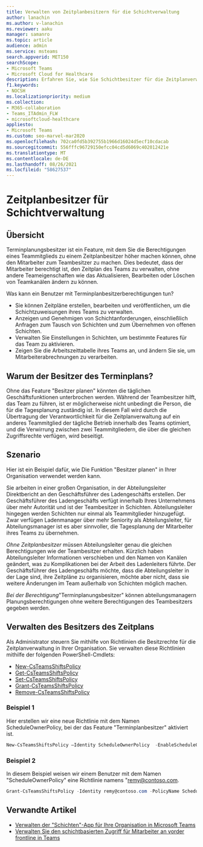 ```yaml
---
title: Verwalten von Zeitplanbesitzern für die Schichtverwaltung
author: lanachin
ms.author: v-lanachin
ms.reviewer: aaku
manager: samanro
ms.topic: article
audience: admin
ms.service: msteams
search.appverid: MET150
searchScope:
- Microsoft Teams
- Microsoft Cloud for Healthcare
description: Erfahren Sie, wie Sie Schichtbesitzer für die Zeitplanverwaltung verwalten. Sie können eine Richtlinie festlegen, um die Berechtigung eines Teammitglieds auf einen Zeitplanbesitzer zu erhöhen.
f1.keywords:
- NOCSH
ms.localizationpriority: medium
ms.collection:
- M365-collaboration
- Teams_ITAdmin_FLW
- microsoftcloud-healthcare
appliesto:
- Microsoft Teams
ms.custom: seo-marvel-mar2020
ms.openlocfilehash: 702ca0fd5b392755b1966d16024d5ecf10cdacab
ms.sourcegitcommit: 556fffc96729150efcc04cd5d6069c402012421e
ms.translationtype: MT
ms.contentlocale: de-DE
ms.lasthandoff: 08/26/2021
ms.locfileid: "58627537"
---
```

# <a name="schedule-owner-for-shift-management"></a>Zeitplanbesitzer für Schichtverwaltung

## <a name="overview"></a>Übersicht

Terminplanungsbesitzer ist ein Feature, mit dem Sie die Berechtigungen eines Teammitglieds zu einem Zeitplanbesitzer höher machen können, ohne den Mitarbeiter zum Teambesitzer zu machen. Dies bedeutet, dass der Mitarbeiter berechtigt ist, den Zeitplan des Teams zu verwalten, ohne andere Teameigenschaften wie das Aktualisieren, Bearbeiten oder Löschen von Teamkanälen ändern zu können.

Was kann ein Benutzer mit Terminplanbesitzerberechtigungen tun?

- Sie können Zeitpläne erstellen, bearbeiten und veröffentlichen, um die Schichtzuweisungen ihres Teams zu verwalten.
- Anzeigen und Genehmigen von Schichtanforderungen, einschließlich Anfragen zum Tausch von Schichten und zum Übernehmen von offenen Schichten.
- Verwalten Sie Einstellungen in Schichten, um bestimmte Features für das Team zu aktivieren.
- Zeigen Sie die Arbeitszeittabelle ihres Teams an, und ändern Sie sie, um Mitarbeiterabrechnungen zu verarbeiten.

## <a name="why-schedule-owner"></a>Warum der Besitzer des Terminplans?

Ohne das Feature "Besitzer planen" könnten die täglichen Geschäftsfunktionen unterbrochen werden. Während der Teambesitzer hilft, das Team zu führen, ist er möglicherweise nicht unbedingt die Person, die für die Tagesplanung zuständig ist. In diesem Fall wird durch die Übertragung der Verantwortlichkeit für die Zeitplanverwaltung auf ein anderes Teammitglied der tägliche Betrieb innerhalb des Teams optimiert, und die Verwirrung zwischen zwei Teammitgliedern, die über die gleichen Zugriffsrechte verfügen, wird beseitigt.

## <a name="scenario"></a>Szenario

Hier ist ein Beispiel dafür, wie Die Funktion "Besitzer planen" in Ihrer Organisation verwendet werden kann.

Sie arbeiten in einer großen Organisation, in der Abteilungsleiter Direktbericht an den Geschäftsführer des Ladengeschäfts erstellen. Der Geschäftsführer des Ladengeschäfts verfügt innerhalb Ihres Unternehmens über mehr Autorität und ist der Teambesitzer in Schichten. Abteilungsleiter hingegen werden Schichten nur einmal als Teammitglieder hinzugefügt. Zwar verfügen Ladenmanager über mehr Seniority als Abteilungsleiter, für Abteilungsmanager ist es aber sinnvoller, die Tagesplanung der Mitarbeiter ihres Teams zu übernehmen.

*Ohne Zeitplanbesitzer* müssen Abteilungsleiter genau die gleichen Berechtigungen wie der Teambesitzer erhalten. Kürzlich haben Abteilungsleiter Informationen verschieben und den Namen von Kanälen geändert, was zu Komplikationen bei der Arbeit des Ladenleiters führte. Der Geschäftsführer des Ladengeschäfts möchte, dass die Abteilungsleiter in der Lage sind, ihre Zeitpläne zu organisieren, möchte aber nicht, dass sie weitere Änderungen im Team außerhalb von Schichten möglich machen.

*Bei der Berechtigung*"Terminplanungsbesitzer" können abteilungsmanagern Planungsberechtigungen ohne weitere Berechtigungen des Teambesitzers gegeben werden.

## <a name="manage-schedule-ownership"></a>Verwalten des Besitzers des Zeitplans

Als Administrator steuern Sie mithilfe von Richtlinien die Besitzrechte für die Zeitplanverwaltung in Ihrer Organisation. Sie verwalten diese Richtlinien mithilfe der folgenden PowerShell-Cmdlets:

- [New-CsTeamsShiftsPolicy](/powershell/module/teams/new-csteamsshiftspolicy?view=teams-ps)
- [Get-CsTeamsShiftsPolicy](/powershell/module/teams/get-csteamsshiftspolicy?view=teams-ps)
- [Set-CsTeamsShiftsPolicy](/powershell/module/teams/set-csteamsshiftspolicy?view=teams-ps)
- [Grant-CsTeamsShiftsPolicy](/powershell/module/teams/grant-csteamsshiftspolicy?view=teams-ps)
- [Remove-CsTeamsShiftsPolicy](/powershell/module/teams/remove-csteamsshiftspolicy?view=teams-ps)

### <a name="example-1"></a>Beispiel 1

Hier erstellen wir eine neue Richtlinie mit dem Namen ScheduleOwnerPolicy, bei der das Feature "Terminplanbesitzer" aktiviert ist.

```powershell
New-CsTeamsShiftsPolicy –Identity ScheduleOwnerPolicy  -EnableScheduleOwnerPermissions $true -AccessType UnrestrictedAccess_TeamsApp
```

### <a name="example-2"></a>Beispiel 2

In diesem Beispiel weisen wir einem Benutzer mit dem Namen "ScheduleOwnerPolicy" eine Richtlinie namens "remy@contoso.com.

```powershell
Grant-CsTeamsShiftsPolicy -Identity remy@contoso.com -PolicyName ScheduleOwnerPolicy
```

## <a name="related-articles"></a>Verwandte Artikel

- [Verwalten der "Schichten"-App für Ihre Organisation in Microsoft Teams](manage-the-shifts-app-for-your-organization-in-teams.md)
- [Verwalten Sie den schichtbasierten Zugriff für Mitarbeiter an vorder frontline in Teams](manage-shift-based-access-flw.md) 
